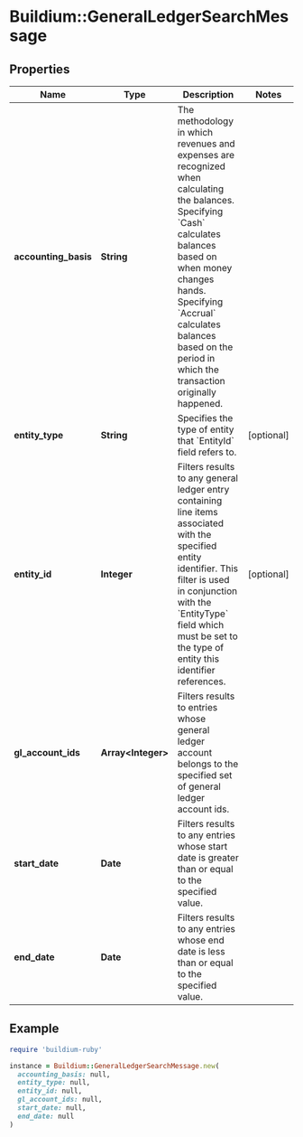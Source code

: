 # Buildium::GeneralLedgerSearchMessage

## Properties

| Name | Type | Description | Notes |
| ---- | ---- | ----------- | ----- |
| **accounting_basis** | **String** | The methodology in which revenues and expenses are recognized when calculating the balances. Specifying &#x60;Cash&#x60; calculates balances based on when money changes hands. Specifying &#x60;Accrual&#x60; calculates balances based on the period in which the transaction originally happened. |  |
| **entity_type** | **String** | Specifies the type of entity that &#x60;EntityId&#x60; field refers to. | [optional] |
| **entity_id** | **Integer** | Filters results to any general ledger entry containing line items associated with the specified entity identifier. This filter is used in conjunction with the &#x60;EntityType&#x60; field which must be set to the type of entity this identifier references. | [optional] |
| **gl_account_ids** | **Array&lt;Integer&gt;** | Filters results to entries whose general ledger account belongs to the specified set of general ledger account ids. |  |
| **start_date** | **Date** | Filters results to any entries whose start date is greater than or equal to the specified value. |  |
| **end_date** | **Date** | Filters results to any entries whose end date is less than or equal to the specified value. |  |

## Example

```ruby
require 'buildium-ruby'

instance = Buildium::GeneralLedgerSearchMessage.new(
  accounting_basis: null,
  entity_type: null,
  entity_id: null,
  gl_account_ids: null,
  start_date: null,
  end_date: null
)
```

